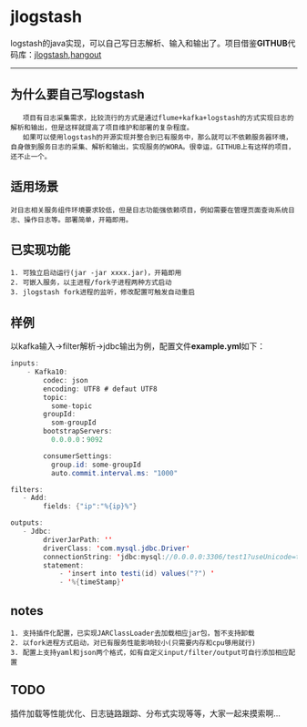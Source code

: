 jlogstash
===========================
logstash的java实现，可以自己写日志解析、输入和输出了。项目借鉴**GITHUB**代码库：[jlogstash](https://github.com/DTStack/jlogstash),[hangout](https://github.com/childe/hangout)

---
## 为什么要自己写logstash 
       项目有日志采集需求，比较流行的方式是通过flume+kafka+logstash的方式实现日志的解析和输出，但是这样就提高了项目维护和部署的复杂程度。
       如果可以使用logstash的开源实现并整合到已有服务中，那么就可以不依赖服务器环境，自身做到服务日志的采集、解析和输出，实现服务的WORA。很幸运，GITHUB上有这样的项目，还不止一个。

## 适用场景
    对日志相关服务组件环境要求较低，但是日志功能强依赖项目，例如需要在管理页面查询系统日志、操作日志等。部署简单，开箱即用。
    
## 已实现功能
```
1. 可独立启动运行(jar -jar xxxx.jar)，开箱即用
2. 可嵌入服务，以主进程/fork子进程两种方式启动
3. jlogstash fork进程的监听，修改配置可触发自动重启
```

## 样例
以kafka输入->filter解析->jdbc输出为例，配置文件**example.yml**如下：
```java
inputs:
    - Kafka10:
        codec: json
        encoding: UTF8 # defaut UTF8
        topic:
          some-topic
        groupId:
          som-groupId
        bootstrapServers:
          0.0.0.0：9092

        consumerSettings:
          group.id: some-groupId
          auto.commit.interval.ms: "1000"

filters:
   - Add:
        fields: {"ip":"%{ip}%"}

outputs:
   - Jdbc:
        driverJarPath: ''
        driverClass: 'com.mysql.jdbc.Driver'
        connectionString: 'jdbc:mysql://0.0.0.0:3306/test1?useUnicode=true&characterEncoding=UTF-8&autoReconnect=true&useSSL=false&zeroDateTimeBehavior=convertToNull'
        statement:
            - 'insert into testi(id) values("?") '
            - '%{timeStamp}'
```
## notes
```
1. 支持插件化配置，已实现JARClassLoader去加载相应jar包，暂不支持卸载
2. 以fork进程方式启动，对已有服务性能影响较小(只需要内存和cpu够用就行)
3. 配置上支持yaml和json两个格式，如有自定义input/filter/output可自行添加相应配置
```
## TODO
插件加载等性能优化、日志链路跟踪、分布式实现等等，大家一起来摸索啊...
